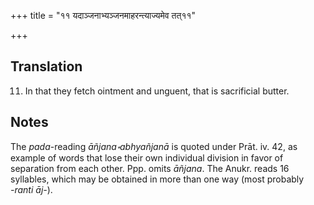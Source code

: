 +++
title = "११ यदाञ्जनाभ्यञ्जनमाहरन्त्याज्यमेव तत्११"

+++
## Translation
11. In that they fetch ointment and unguent, that is sacrificial butter.

## Notes
The *pada*-reading *āñjana॰abhyañjanā* is quoted under Prāt. iv. 42, as  
example of words that lose their own individual division in favor of  
separation from each other. Ppp. omits *āñjana*. The Anukr. reads 16  
syllables, which may be obtained in more than one way (most probably  
*-ranti āj-*).
